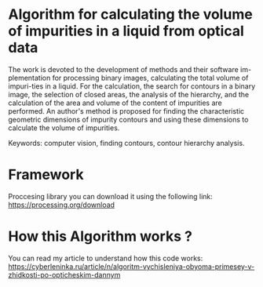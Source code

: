# Algorithm for calculating the volume of impurities in a liquid from optical data
The work is devoted to the development of methods and their software im-plementation for processing binary images, calculating the total volume of impuri-ties in a liquid. 
For the calculation, the search for contours in a binary image, the selection of closed areas, the analysis of the hierarchy, and the calculation of the area and volume of 
the content of impurities are performed. An author's method is proposed for finding the characteristic geometric dimensions of impurity contours and using these dimensions to
calculate the volume of impurities.

Keywords: computer vision, finding contours, contour hierarchy analysis.

# Framework
Proccesing library you can download it using the following link:
https://processing.org/download

# How this Algorithm works ?
You can read my article to understand how this code works:
https://cyberleninka.ru/article/n/algoritm-vychisleniya-obyoma-primesey-v-zhidkosti-po-opticheskim-dannym



